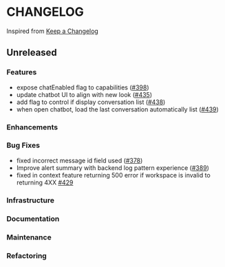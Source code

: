 # CHANGELOG

Inspired from [Keep a Changelog](https://keepachangelog.com/en/1.0.0/)

## Unreleased

### Features

- expose chatEnabled flag to capabilities ([#398](https://github.com/opensearch-project/dashboards-assistant/pull/398))
- update chatbot UI to align with new look ([#435](https://github.com/opensearch-project/dashboards-assistant/pull/435))
- add flag to control if display conversation list ([#438](https://github.com/opensearch-project/dashboards-assistant/pull/438))
- when open chatbot, load the last conversation automatically list ([#439](https://github.com/opensearch-project/dashboards-assistant/pull/439))

### Enhancements

### Bug Fixes

- fixed incorrect message id field used ([#378](https://github.com/opensearch-project/dashboards-assistant/pull/378))
- Improve alert summary with backend log pattern experience ([#389](https://github.com/opensearch-project/dashboards-assistant/pull/389))
- fixed in context feature returning 500 error if workspace is invalid to returning 4XX  [#429](https://github.com/opensearch-project/dashboards-assistant/pull/429)

### Infrastructure

### Documentation

### Maintenance

### Refactoring
